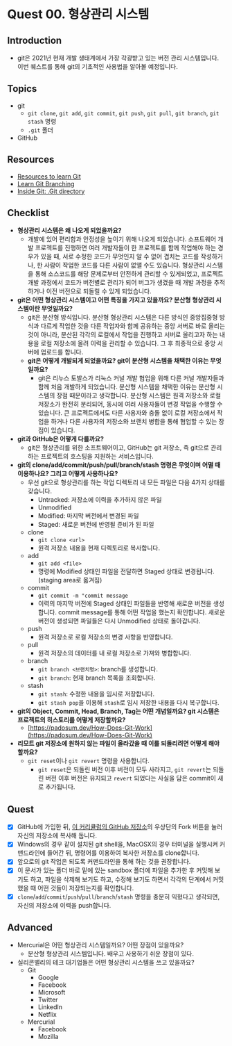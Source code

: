 # Quest 00. 형상관리 시스템

## Introduction
* git은 2021년 현재 개발 생태계에서 가장 각광받고 있는 버전 관리 시스템입니다. 이번 퀘스트를 통해 git의 기초적인 사용법을 알아볼 예정입니다.

## Topics
* git
  * `git clone`, `git add`, `git commit`, `git push`, `git pull`, `git branch`, `git stash` 명령
  * `.git` 폴더
* GitHub

## Resources
* [Resources to learn Git](https://try.github.io)
* [Learn Git Branching](https://learngitbranching.js.org/?locale=ko)
* [Inside Git: .Git directory](https://githowto.com/git_internals_git_directory)

## Checklist
* **형상관리 시스템은 왜 나오게 되었을까요?**
  * 개발에 있어 편리함과 안정성을 높이기 위해 나오게 되었습니다. 소프트웨어 개발 프로젝트를 진행하면 여러 개발자들이 한 프로젝트를 함께 작업해야 하는 경우가 있을 때, 서로 수정한 코드가 무엇인지 알 수 없어 겹치는 코드를 작성하거나, 한 사람이 작업한 코드를 다른 사람이 없앨 수도 있습니다. 형상관리 시스템을 통해 소스코드를 해당 문제로부터 안전하게 관리할 수 있게되었고, 프로젝트 개발 과정에서 코드가 버전별로 관리가 되어 버그가 생겼을 때 개발 과정을 추적하거나 이전 버전으로 되돌릴 수 있게 되었습니다.
* **git은 어떤 형상관리 시스템이고 어떤 특징을 가지고 있을까요? 분산형 형상관리 시스템이란 무엇일까요?**
  * git은 분산형 방식입니다. 분산형 형상관리 시스템은 다른 방식인 중앙집중형 방식과 다르게 작업한 것을 다른 작업자와 함께 공유하는 중앙 서버로 바로 올리는 것이 아니라, 분산된 각각의 로컬에서 작업을 진행하고 서버로 올리고자 하는 내용을 로컬 저장소에 올려 이력을 관리할 수 있습니다. 그 후 최종적으로 중앙 서버에 업로드를 합니다. 
  * **git은 어떻게 개발되게 되었을까요? git이 분산형 시스템을 채택한 이유는 무엇일까요?**
    * git은 리누스 토발스가 리눅스 커널 개발 협업을 위해 다른 커널 개발자들과 함께 처음 개발하게 되었습니다. 분산형 시스템을 채택한 이유는 분산형 시스템의 장점 때문이라고 생각합니다. 분산형 시스템은 원격 저장소와 로컬 저장소가 완전히 분리되어, 동시에 여러 사용자들이 변경 작업을 수행할 수 있습니다. 큰 프로젝트에서도 다른 사용자와 충돌 없이 로컬 저장소에서 작업을 하거나 다른 사용자의 저장소와 브랜치 병합을 통해 협업할 수 있는 장점이 있습니다.
* **git과 GitHub은 어떻게 다를까요?**
  * git은 형상관리를 위한 소프트웨어이고, GitHub는 git 저장소, 즉 git으로 관리하는 프로젝트의 호스팅을 지원하는 서비스입니다.  
* **git의 clone/add/commit/push/pull/branch/stash 명령은 무엇이며 어떨 때 이용하나요? 그리고 어떻게 사용하나요?**
  * 우선 git으로 형상관리를 하는 작업 디렉토리 내 모든 파일은 다음 4가지 상태를 갖습니다.    
    * Untracked: 저장소에 이력을 추가하지 않은 파일 
    * Unmodified
    * Modified: 마지막 버전에서 변경된 파일
    * Staged: 새로운 버전에 반영될 준비가 된 파일
  * clone
    * `git clone <url>`
    * 원격 저장소 내용을 현재 디렉토리로 복사합니다.
  * add
    * `git add <file>` 
    * 명령에 Modified 상태인 파일을 전달하면 Staged 상태로 변경됩니다. (staging area로 옮겨짐) 
  * commit
    * `git commit -m "commit message`
    * 이력의 마지막 버전에 Staged 상태인 파일들을 반영해 새로운 버전을 생성합니다. commit message를 통해 어떤 작업을 했는지 확인합니다. 새로운 버전이 생성되면 파일들은 다시 Unmodified 상태로 돌아갑니다.
  * push  
    * 원격 저장소로 로컬 저장소의 변경 사항을 반영합니다.
  * pull
    * 원격 저장소의 데이터를 내 로컬 저장소로 가져와 병합합니다.
  * branch
    * `git branch <브랜치명>`: branch를 생성합니다.
    * `git branch`: 현재 branch 목록을 조회합니다. 
  * stash
    * `git stash`: 수정한 내용을 임시로 저장합니다.
    * `git stash pop`을 이용해 `stash`로 임시 저장한 내용을 다시 복구합니다. 
* **git의 Object, Commit, Head, Branch, Tag는 어떤 개념일까요? git 시스템은 프로젝트의 히스토리를 어떻게 저장할까요?**
  * [https://padosum.dev/How-Does-Git-Work](https://padosum.dev/How-Does-Git-Work)
* **리모트 git 저장소에 원하지 않는 파일이 올라갔을 때 이를 되돌리려면 어떻게 해야 할까요?**
  * `git reset`이나 `git revert` 명령을 사용합니다. 
    * `git reset`은 되돌린 버전 이후 버전이 모두 사라지고, `git revert`는 되돌린 버전 이후 버전은 유지되고 `revert` 되었다는 사실을 담은 commit이 새로 추가됩니다.  

## Quest
* [x] GitHub에 가입한 뒤, [이 커리큘럼의 GitHub 저장소](https://github.com/KnowRe-Dev/WebDevCurriculum)의 우상단의 Fork 버튼을 눌러 자신의 저장소에 복사해 둡니다.
* [x] Windows의 경우 같이 설치된 git shell을, MacOSX의 경우 터미널을 실행시켜 커맨드라인에 들어간 뒤, 명령어를 이용하여 복사한 저장소를 clone합니다.  
* [x] 앞으로의 git 작업은 되도록 커맨드라인을 통해 하는 것을 권장합니다.  
* [x] 이 문서가 있는 폴더 바로 밑에 있는 sandbox 폴더에 파일을 추가한 후 커밋해 보기도 하고, 파일을 삭제해 보기도 하고, 수정해 보기도 하면서 각각의 단계에서 커밋했을 때 어떤 것들이 저장되는지를 확인합니다.
* [x] `clone`/`add`/`commit`/`push`/`pull`/`branch`/`stash` 명령을 충분히 익혔다고 생각되면, 자신의 저장소에 이력을 push합니다.

## Advanced
* Mercurial은 어떤 형상관리 시스템일까요? 어떤 장점이 있을까요?
  * 분산형 형상관리 시스템입니다. 배우고 사용하기 쉬운 장점이 있다.
* 실리콘밸리의 테크 대기업들은 어떤 형상관리 시스템을 쓰고 있을까요?
  * Git
    * Google
    * Facebook
    * Microsoft
    * Twitter
    * LinkedIn
    * Netflix
  * Mercurial
    * Facebook
    * Mozilla
